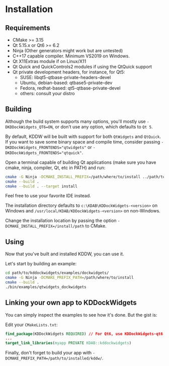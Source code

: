 # Installation

## Requirements

- CMake >= 3.15
- Qt 5.15.x or Qt6 >= 6.2
- Ninja (Other generators might work but are untested)
- C++17 capable compiler. Minimum VS2019 on Windows.
- Qt X11Extras module if on Linux/X11
- Qt Quick and QuickControls2 modules if using the QtQuick support
- Qt private development headers, for instance, for Qt5:
  - SUSE: libqt5-qtbase-private-headers-devel
  - Ubuntu, debian-based: qtbase5-private-dev
  - Fedora, redhat-based: qt5-qtbase-private-devel
  - others: consult your distro

## Building

Although the build system supports many options, you'll mostly use `-DKDDockWidgets_QT6=ON`, or don't use any option, which defaults to `Qt 5`.

By default, KDDW will be built with support for both `QtWidgets` and `QtQuick`. If you want to save some binary space and compile time,
consider passing `-DKDDockWidgets_FRONTENDS="qtwidgets"` or `-DKDDockWidgets_FRONTENDS="qtquick"`.

Open a terminal capable of building Qt applications (make sure you have cmake, ninja, compiler, Qt, etc in PATH) and run:

```bash
cmake -G Ninja -DCMAKE_INSTALL_PREFIX=/path/where/to/install ../path/to/kddockwidgets
cmake --build .
cmake --build . --target install
```

Feel free to use your favorite IDE instead.

The installation directory defaults to `c:\KDAB\KDDockWidgets-<version>` on Windows
and `/usr/local/KDAB/KDDockWidgets-<version>` on non-Windows.

Change the installation location by passing the option `-DCMAKE_INSTALL_PREFIX=/install/path` to CMake.


## Using

Now that you've built and installed KDDW, you can use it.

Let's start by building an example:

```bash
cd path/to/kddockwidgets/examples/dockwidgets/
cmake -G Ninja -DCMAKE_PREFIX_PATH=/path/where/to/install
cmake --build .
./bin/examples/qtwidgets_dockwidgets
```

## Linking your own app to KDDockWidgets

You can simply inspect the examples to see how it's done. But the gist is:

Edit your `CMakeLists.txt`:

```cmake
find_package(KDDockWidgets REQUIRED) // For Qt6, use KDDockWidgets-qt6 instead here.
...
target_link_libraries(myapp PRIVATE KDAB::kddockwidgets)
```
Finally, don't forget to build your app with `-DCMAKE_PREFIX_PATH=/path/to/installed/kddw/`.
